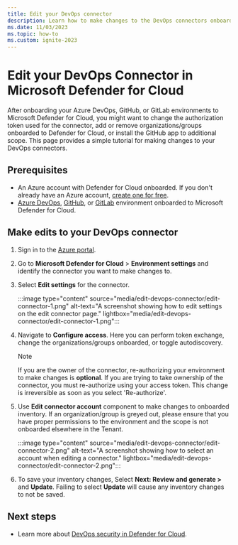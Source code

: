 ```yaml
---
title: Edit your DevOps connector
description: Learn how to make changes to the DevOps connectors onboarded to Defender for Cloud.
ms.date: 11/03/2023
ms.topic: how-to
ms.custom: ignite-2023
---
```


# Edit your DevOps Connector in Microsoft Defender for Cloud

After onboarding your Azure DevOps, GitHub, or GitLab environments to Microsoft Defender for Cloud, you might want to change the authorization token used for the connector, add or remove organizations/groups onboarded to Defender for Cloud, or install the GitHub app to additional scope. This page provides a simple tutorial for making changes to your DevOps connectors.

## Prerequisites

- An Azure account with Defender for Cloud onboarded. If you don't already have an Azure account, [create one for free](https://azure.microsoft.com/free/?WT.mc_id=A261C142F).
- [Azure DevOps](quickstart-onboard-devops.md), [GitHub](quickstart-onboard-github.md), or [GitLab](quickstart-onboard-gitlab.md) environment onboarded to Microsoft Defender for Cloud.

## Make edits to your DevOps connector

1. Sign in to the [Azure portal](https://portal.azure.com/).

1. Go to **Microsoft Defender for Cloud** > **Environment settings** and identify the connector you want to make changes to.

1. Select **Edit settings** for the connector.

    :::image type="content" source="media/edit-devops-connector/edit-connector-1.png" alt-text="A screenshot showing how to edit settings on the edit connector page." lightbox="media/edit-devops-connector/edit-connector-1.png":::

1. Navigate to **Configure access**. Here you can perform token exchange, change the organizations/groups onboarded, or toggle autodiscovery.

    > [!NOTE]
    > If you are the owner of the connector, re-authorizing your environment to make changes is **optional**.
    > If you are trying to take ownership of the connector, you must re-authorize using your access token. This change is irreversible as soon as you select 'Re-authorize'.

1. Use **Edit connector account** component to make changes to onboarded inventory. If an organization/group is greyed out, please ensure that you have proper permissions to the environment and the scope is not onboarded elsewhere in the Tenant.

    :::image type="content" source="media/edit-devops-connector/edit-connector-2.png" alt-text="A screenshot showing how to select an account when editing a connector." lightbox="media/edit-devops-connector/edit-connector-2.png":::

1. To save your inventory changes, Select **Next: Review and generate >** and **Update**. Failing to select **Update** will cause any inventory changes to not be saved.

## Next steps

- Learn more about [DevOps security in Defender for Cloud](defender-for-devops-introduction.md).
